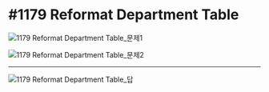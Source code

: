 # #1179 Reformat Department Table

![1179 Reformat Department Table_문제1](https://user-images.githubusercontent.com/64471645/115534937-3d966e00-a2d3-11eb-9d58-0cfbc4a1129f.JPG)

![1179 Reformat Department Table_문제2](https://user-images.githubusercontent.com/64471645/115535078-6454a480-a2d3-11eb-9def-935bb12aa38a.JPG)

---
![1179 Reformat Department Table_답](https://user-images.githubusercontent.com/64471645/115535131-70d8fd00-a2d3-11eb-878a-8355e582c2ad.JPG)
